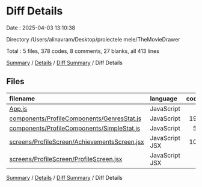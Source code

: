 # Diff Details

Date : 2025-04-03 13:10:38

Directory /Users/alinavram/Desktop/proiectele mele/TheMovieDrawer

Total : 5 files,  378 codes, 8 comments, 27 blanks, all 413 lines

[Summary](results.md) / [Details](details.md) / [Diff Summary](diff.md) / Diff Details

## Files
| filename | language | code | comment | blank | total |
| :--- | :--- | ---: | ---: | ---: | ---: |
| [App.js](/App.js) | JavaScript | 9 | 0 | 0 | 9 |
| [components/ProfileComponents/GenresStat.js](/components/ProfileComponents/GenresStat.js) | JavaScript | 195 | 8 | 17 | 220 |
| [components/ProfileComponents/SimpleStat.js](/components/ProfileComponents/SimpleStat.js) | JavaScript | 59 | 0 | 3 | 62 |
| [screens/ProfileScreen/AchievementsScreen.jsx](/screens/ProfileScreen/AchievementsScreen.jsx) | JavaScript JSX | 108 | 0 | 6 | 114 |
| [screens/ProfileScreen/ProfileScreen.jsx](/screens/ProfileScreen/ProfileScreen.jsx) | JavaScript JSX | 7 | 0 | 1 | 8 |

[Summary](results.md) / [Details](details.md) / [Diff Summary](diff.md) / Diff Details